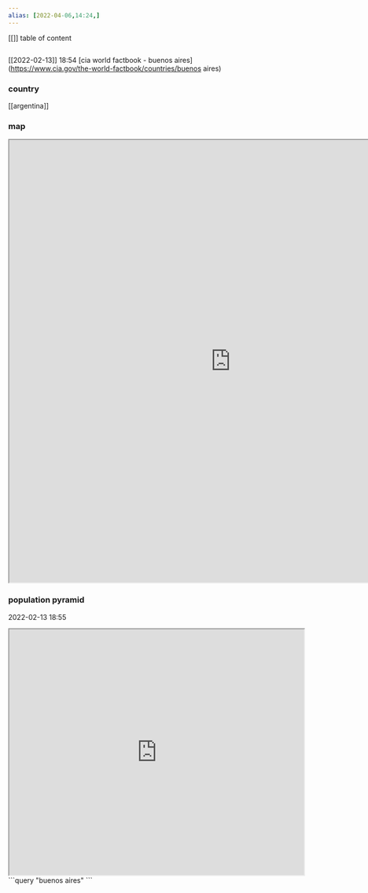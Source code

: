 ```yaml
---
alias: [2022-04-06,14:24,]
---
```

[[]]
table of content
```toc
```
[[2022-02-13]] 18:54
[cia world factbook - buenos aires](https://www.cia.gov/the-world-factbook/countries/buenos aires)
### country
[[argentina]]

### map
<iframe src="https://duckduckgo.com/?t=ffab&q=buenos aires&ia=web&iaxm=about" width="900" height="900" ></iframe>

### population pyramid

2022-02-13 18:55

<iframe src="https://www.populationpyramid.net/buenos aires/2019/" width="600" height="500" ></iframe>
```query
"buenos aires"
```